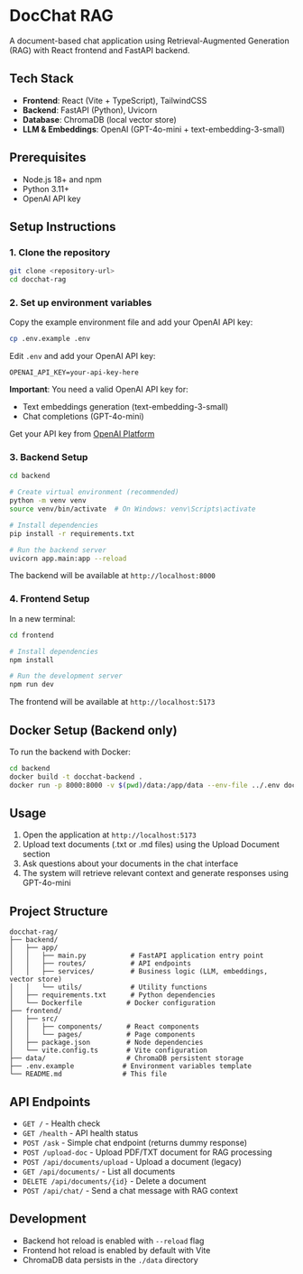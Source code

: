 # DocChat RAG

A document-based chat application using Retrieval-Augmented Generation (RAG) with React frontend and FastAPI backend.

## Tech Stack

- **Frontend**: React (Vite + TypeScript), TailwindCSS
- **Backend**: FastAPI (Python), Uvicorn
- **Database**: ChromaDB (local vector store)
- **LLM & Embeddings**: OpenAI (GPT-4o-mini + text-embedding-3-small)

## Prerequisites

- Node.js 18+ and npm
- Python 3.11+
- OpenAI API key

## Setup Instructions

### 1. Clone the repository

```bash
git clone <repository-url>
cd docchat-rag
```

### 2. Set up environment variables

Copy the example environment file and add your OpenAI API key:

```bash
cp .env.example .env
```

Edit `.env` and add your OpenAI API key:
```
OPENAI_API_KEY=your-api-key-here
```

**Important**: You need a valid OpenAI API key for:
- Text embeddings generation (text-embedding-3-small)
- Chat completions (GPT-4o-mini)

Get your API key from [OpenAI Platform](https://platform.openai.com/api-keys)

### 3. Backend Setup

```bash
cd backend

# Create virtual environment (recommended)
python -m venv venv
source venv/bin/activate  # On Windows: venv\Scripts\activate

# Install dependencies
pip install -r requirements.txt

# Run the backend server
uvicorn app.main:app --reload
```

The backend will be available at `http://localhost:8000`

### 4. Frontend Setup

In a new terminal:

```bash
cd frontend

# Install dependencies
npm install

# Run the development server
npm run dev
```

The frontend will be available at `http://localhost:5173`

## Docker Setup (Backend only)

To run the backend with Docker:

```bash
cd backend
docker build -t docchat-backend .
docker run -p 8000:8000 -v $(pwd)/data:/app/data --env-file ../.env docchat-backend
```

## Usage

1. Open the application at `http://localhost:5173`
2. Upload text documents (.txt or .md files) using the Upload Document section
3. Ask questions about your documents in the chat interface
4. The system will retrieve relevant context and generate responses using GPT-4o-mini

## Project Structure

```
docchat-rag/
├── backend/
│   ├── app/
│   │   ├── main.py           # FastAPI application entry point
│   │   ├── routes/           # API endpoints
│   │   ├── services/         # Business logic (LLM, embeddings, vector store)
│   │   └── utils/            # Utility functions
│   ├── requirements.txt      # Python dependencies
│   └── Dockerfile           # Docker configuration
├── frontend/
│   ├── src/
│   │   ├── components/      # React components
│   │   └── pages/           # Page components
│   ├── package.json         # Node dependencies
│   └── vite.config.ts       # Vite configuration
├── data/                    # ChromaDB persistent storage
├── .env.example            # Environment variables template
└── README.md               # This file
```

## API Endpoints

- `GET /` - Health check
- `GET /health` - API health status
- `POST /ask` - Simple chat endpoint (returns dummy response)
- `POST /upload-doc` - Upload PDF/TXT document for RAG processing
- `POST /api/documents/upload` - Upload a document (legacy)
- `GET /api/documents/` - List all documents
- `DELETE /api/documents/{id}` - Delete a document
- `POST /api/chat/` - Send a chat message with RAG context

## Development

- Backend hot reload is enabled with `--reload` flag
- Frontend hot reload is enabled by default with Vite
- ChromaDB data persists in the `./data` directory